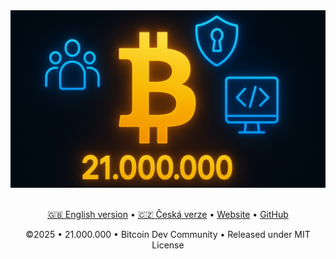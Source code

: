 <div align="center">
  <img src="./banner.jpg" alt="21-000-000 Logo" width="1280">
  <br />
  <br />
  <p>
    <a href="./readme.en.md">🇬🇧 English version</a> •
    <a href="./readme.cs.md">🇨🇿 Česká verze</a> •
    <a href="https://21ooo.ooo">Website</a> •
    <a href="https://github.com/21-000-000">GitHub</a>
  </p>
  <p>©2025 • 21.000.000 • Bitcoin Dev Community • Released under MIT License</p>
</div>

